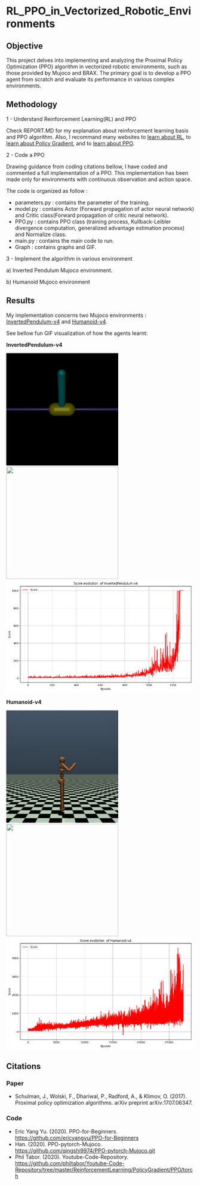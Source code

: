 # RL_PPO_in_Vectorized_Robotic_Environments

## Objective
This project delves into implementing and analyzing the Proximal Policy Optimization (PPO) algorithm in vectorized robotic environments, such as those provided by Mujoco and BRAX. The primary goal is to develop a PPO agent from scratch and evaluate its performance in various complex environments.

## Methodology

1 - Understand Reinforcement Learning(RL) and PPO

Check REPORT.MD for my explanation about reinforcement learning basis and PPO algorithm.
Also, I recommand many websites to [learn about RL]( https://spinningup.openai.com/en/latest/spinningup/rl_intro.html), to [learn about Policy Gradient](https://towardsdatascience.com/an-intuitive-explanation-of-policy-gradient-part-1-reinforce-aa4392cbfd3c), and to [learn about PPO](https://medium.com/@eyyu/coding-ppo-from-scratch-with-pytorch-part-1-4-613dfc1b14c8).

2 - Code a PPO

Drawing guidance from coding citations bellow, I have coded and commented a full implementation of a PPO. 
This implementation has been made only for environments with continuous observation and action space.

The code is organized as follow :

* parameters.py : contains the parameter of the training.
* model.py : contains Actor (Forward propagation of actor neural network) and Critic class(Forward propagation of critic neural network).
* PPO.py : contains PPO class (training process, Kullback-Leibler divergence computation, generalized advantage estimation process) and Normalize class.
* main.py : contains the main code to run.
* Graph : contains graphs and GIF. 

3 - Implement the algorithm in various environment

  a) Inverted Pendulum Mujoco environment.

  b) Humanoid Mujoco environment

## Results

My implementation concerns two Mujoco environments : [InvertedPendulum-v4](https://www.gymlibrary.dev/environments/mujoco/inverted_pendulum/) and [Humanoid-v4](https://www.gymlibrary.dev/environments/mujoco/humanoid/).

See bellow fun GIF visualization of how the agents learnt:

**InvertedPendulum-v4**


<img src="https://github.com/Theocondette/RL_PPO_in_Vectorized_Robotic_Environments/blob/main/Graph/InvertedPendulum_before.gif" width="300" height="300">

<img src="https://github.com/Theocondette/RL_PPO_in_Vectorized_Robotic_Environments/blob/main/Graph/Inverted_pendulum_after.gif" width="300" height="300">

<img src="https://github.com/Theocondette/RL_PPO_in_Vectorized_Robotic_Environments/blob/main/Graph/Inverted_pendulum_learning.png" width="500" height="300">

**Humanoid-v4**

<img src="https://github.com/Theocondette/RL_PPO_in_Vectorized_Robotic_Environments/blob/main/Graph/Humanoid_before.gif" width="300" height="300">

<img src="https://github.com/Theocondette/RL_PPO_in_Vectorized_Robotic_Environments/blob/main/Graph/Humanoid_after.gif" width="300" height="300">

<img src="https://github.com/Theocondette/RL_PPO_in_Vectorized_Robotic_Environments/blob/main/Graph/Humanoid_learning.png" width="500" height="300">

## Citations

### Paper

*  Schulman, J., Wolski, F., Dhariwal, P., Radford, A., & Klimov, O. (2017). Proximal policy optimization algorithms. arXiv preprint arXiv:1707.06347.

### Code

* Eric Yang Yu. (2020). PPO-for-Beginners. https://github.com/ericyangyu/PPO-for-Beginners
* Han. (2020). PPO-pytorch-Mujoco. https://github.com/qingshi9974/PPO-pytorch-Mujoco.git
* Phil Tabor. (2020). Youtube-Code-Repository. https://github.com/philtabor/Youtube-Code-Repository/tree/master/ReinforcementLearning/PolicyGradient/PPO/torch



